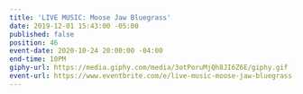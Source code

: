 ```yaml
---
title: 'LIVE MUSIC: Moose Jaw Bluegrass'
date: 2019-12-01 15:43:00 -05:00
published: false
position: 46
event-date: 2020-10-24 20:00:00 -04:00
end-time: 10PM
giphy-url: https://media.giphy.com/media/3otPoruMjQh8JI6Z6E/giphy.gif
event-url: https://www.eventbrite.com/e/live-music-moose-jaw-bluegrass-tickets-98407927761
---
```



